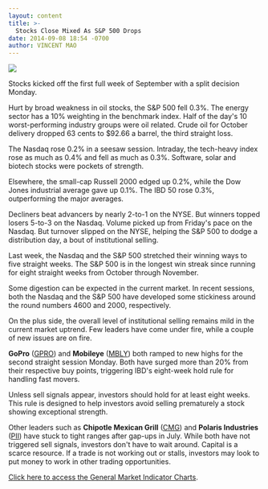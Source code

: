 ```yaml
---
layout: content
title: >-
  Stocks Close Mixed As S&P 500 Drops
date: 2014-09-08 18:54 -0700
author: VINCENT MAO
---
```






![](https://www.investors.com/wp-content/uploads/ibd-migrated-images/MPv_140909_635457877219093622.png)









Stocks kicked off the first full week of September with a split decision Monday. 

  

Hurt by broad weakness in oil stocks, the S&P 500 fell 0.3%. The energy sector has a 10% weighting in the benchmark index. Half of the day's 10 worst-performing industry groups were oil related. Crude oil for October delivery dropped 63 cents to $92.66 a barrel, the third straight loss.

  

The Nasdaq rose 0.2% in a seesaw session. Intraday, the tech-heavy index rose as much as 0.4% and fell as much as 0.3%. Software, solar and biotech stocks were pockets of strength.

  

Elsewhere, the small-cap Russell 2000 edged up 0.2%, while the Dow Jones industrial average gave up 0.1%. The IBD 50 rose 0.3%, outperforming the major averages.

  

Decliners beat advancers by nearly 2-to-1 on the NYSE. But winners topped losers 5-to-3 on the Nasdaq. Volume picked up from Friday's pace on the Nasdaq. But turnover slipped on the NYSE, helping the S&P 500 to dodge a distribution day, a bout of institutional selling.

  

Last week, the Nasdaq and the S&P 500 stretched their winning ways to five straight weeks. The S&P 500 is in the longest win streak since running for eight straight weeks from October through November.

  

Some digestion can be expected in the current market. In recent sessions, both the Nasdaq and the S&P 500 have developed some stickiness around the round numbers 4600 and 2000, respectively.

  

On the plus side, the overall level of institutional selling remains mild in the current market uptrend. Few leaders have come under fire, while a couple of new issues are on fire.

  

**GoPro** ([GPRO](https://research.investors.com/quote.aspx?symbol=GPRO)) and **Mobileye** ([MBLY](https://research.investors.com/quote.aspx?symbol=MBLY)) both ramped to new highs for the second straight session Monday. Both have surged more than 20% from their respective buy points, triggering IBD's eight-week hold rule for handling fast movers.

  

Unless sell signals appear, investors should hold for at least eight weeks. This rule is designed to help investors avoid selling prematurely a stock showing exceptional strength.

  

Other leaders such as **Chipotle Mexican Grill** ([CMG](https://research.investors.com/quote.aspx?symbol=CMG)) and **Polaris Industries** ([PII](https://research.investors.com/quote.aspx?symbol=PII)) have stuck to tight ranges after gap-ups in July. While both have not triggered sell signals, investors don't have to wait around. Capital is a scarce resource. If a trade is not working out or stalls, investors may look to put money to work in other trading opportunities.

  

[Click here to access the General Market Indicator Charts](https://www.investors.com/pdf/GMI_090914.pdf).





